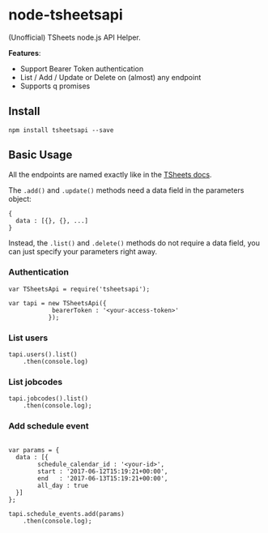 # node-tsheetsapi
(Unofficial) TSheets node.js API Helper.

**Features**: 

- Support Bearer Token authentication
- List / Add / Update or Delete on (almost) any endpoint
- Supports q promises

## Install 
```
npm install tsheetsapi --save
```

## Basic Usage

All the endpoints are named exactly like in the [TSheets docs](https://developers.tsheets.com/docs/api/).

The `.add()` and `.update()` methods need a data field in the parameters object:

```
{
  data : [{}, {}, ...]
}
```

Instead, the `.list()` and `.delete()` methods do not require a data field, you can just specify your parameters right away. 


### Authentication
```
var TSheetsApi = require('tsheetsapi');

var tapi = new TSheetsApi({
        	bearerToken : '<your-access-token>'
           });
```
### List users
```
tapi.users().list()
    .then(console.log)
```

### List jobcodes
```
tapi.jobcodes().list()
    .then(console.log);
```

### Add schedule event
```

var params = {
  data : [{
        schedule_calendar_id : '<your-id>',
        start : '2017-06-12T15:19:21+00:00',
        end   : '2017-06-13T15:19:21+00:00',
        all_day : true
  }]
};

tapi.schedule_events.add(params)
    .then(console.log);

```

